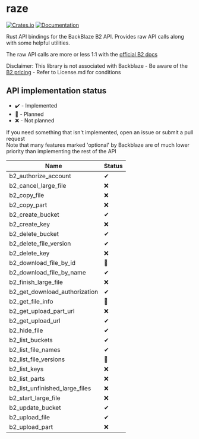 # raze
[![Crates.io](https://img.shields.io/crates/v/raze)](https://crates.io/crates/raze)
[![Documentation](https://docs.rs/raze/badge.svg)](https://docs.rs/raze/)

Rust API bindings for the BackBlaze B2 API.
Provides raw API calls along with some helpful utilities.

The raw API calls are more or less 1:1 with the [official B2 docs][1]

   [1]: https://www.backblaze.com/b2/docs/

Disclaimer: This library is not associated with Backblaze - Be aware of the [B2 pricing](https://www.backblaze.com/b2/cloud-storage-pricing.html) - Refer to License.md for conditions

## API implementation status
 * ✔️ - Implemented
 * 🚧 - Planned
 * ❌ - Not planned

If you need something that isn't implemented, open an issue or submit a pull request  
Note that many features marked 'optional' by Backblaze are of much lower priority than implementing the rest of the API  

Name | Status
---- | ------
b2_authorize_account            | ✔
b2_cancel_large_file            | ❌
b2_copy_file                    | ❌
b2_copy_part                    | ❌
b2_create_bucket                | ✔
b2_create_key                   | ❌
b2_delete_bucket                | ✔
b2_delete_file_version          | ✔
b2_delete_key                   | ❌
b2_download_file_by_id          | 🚧
b2_download_file_by_name        | ✔
b2_finish_large_file            | ❌
b2_get_download_authorization   | ✔
b2_get_file_info                | 🚧
b2_get_upload_part_url          | ❌
b2_get_upload_url               | ✔
b2_hide_file                    | ✔
b2_list_buckets                 | ✔
b2_list_file_names              | ✔
b2_list_file_versions           | 🚧
b2_list_keys                    | ❌
b2_list_parts                   | ❌
b2_list_unfinished_large_files  | ❌
b2_start_large_file             | ❌
b2_update_bucket                | ✔
b2_upload_file                  | ✔
b2_upload_part                  | ❌
